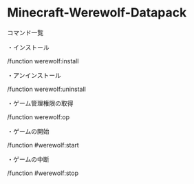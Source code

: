 # Minecraft-Werewolf-Datapack

コマンド一覧

・インストール

/function werewolf:install

・アンインストール

/function werewolf:uninstall

・ゲーム管理権限の取得

/function werewolf:op

・ゲームの開始

/function #werewolf:start

・ゲームの中断

/function #werewolf:stop
